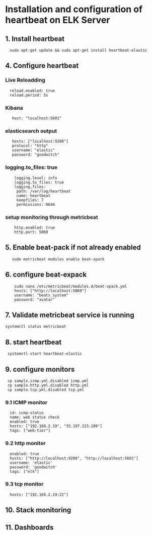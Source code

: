 # Installation and configuration of heartbeat on ELK Server


## 1. Install heartbeat
    
      sudo apt-get update && sudo apt-get install heartbeat-elastic

## 4. Configure heartbeat

   ### Live Reloadding 
      reload.enabled: true
      reload.period: 5s

   ### Kibana
       host: "localhost:5601"

   ### elasticsearch output
       hosts: ["localhost:9200"]
       protocol: "http"
       username: "elastic"
       password: "goodwitch"

   ### logging.to_files: true
        logging.level: info
        logging.to_files: true
        logging.files:
         path: /var/log/heartbeat
         name: heartbeat
         keepfiles: 7
         permissions: 0644
  ### setup monitoring through metricbeat
        http.enabled: true
        http.port: 5069

## 5. Enable beat-pack if not already enabled 
       sudo metricbeat modules enable beat-xpack

## 6. configure beat-expack 
   
        sudo nano /etc/metricbeat/modules.d/beat-xpack.yml
        hosts: ["http://localhost:5069"]
        username: "beats_system"
        password: "avatar"

## 7. Validate metricbeat service is running

    systemctl status metricbeat

## 8. start heartbeat
   
     systemctl start heartbeat-elastic

## 9. configure monitors
   
     cp sample.icmp.yml.disabled icmp.yml
     cp sample.http.yml.disabled http.yml
     cp sample.tcp.yml.disabled tcp.yml

   ### 9.1 ICMP monitor
      
      id: icmp-status
      name: web status check
      enabled: true
      hosts: ["192.168.2.19", "35.197.123.189"]
      tags: ["web-tier"]

   ### 9.2 http monitor
      
      enabled: true
      hosts: ["http://localhost:9200", "http://localhost:5601"]
      username: 'elastic'
      password: 'goodwitch'
      tags: ["elk"]

   ### 9.3 tcp monitor
      hosts: ["192.168.2.19:22"]
      
## 10. Stack monitoring 
## 11. Dashboards